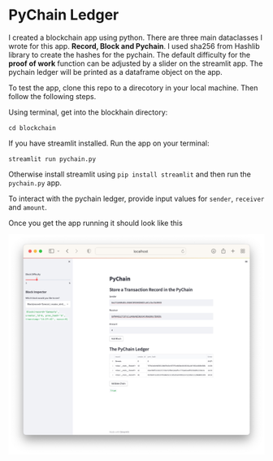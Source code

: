 # PyChain Ledger

I created a blockchain app using python. There are three main dataclasses I wrote for this app. **Record, Block and Pychain**. I used sha256 from Hashlib library to create the hashes for the pychain. The default difficulty for the **proof of work** function can be adjusted by a slider on the streamlit app. The pychain ledger will be printed as a dataframe object on the app.

To test the app, clone this repo to a direcotory in your local machine. Then follow the following steps.

Using terminal, get into the blockhain directory:

```
cd blockchain
```

If you have streamlit installed. Run the app on your terminal:

```
streamlit run pychain.py
```

Otherwise install streamlit using `pip install streamlit` and then run the `pychain.py` app.

To interact with the pychain ledger, provide input values for `sender`, `receiver` and `amount`.

Once you get the app running it should look like this

!['Stream lit screenshot'](./images/pychain_screenshot.jpg)